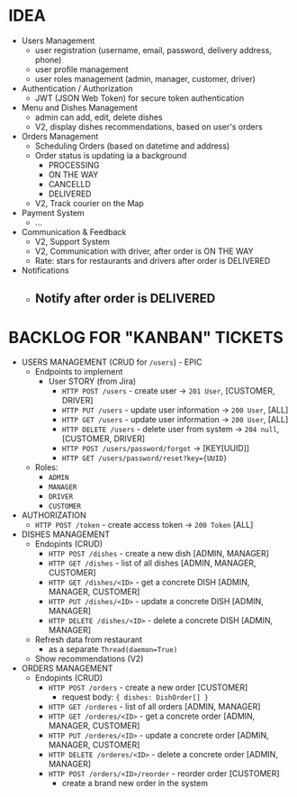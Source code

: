 # IDEA

- Users Management
    - user registration (username, email, password, delivery address, phone)
    - user profile management
    - user roles management (admin, manager, customer, driver)
- Authentication / Authorization
    - JWT (JSON Web Token) for secure token authentication
- Menu and Dishes Management
    - admin can add, edit, delete dishes
    - V2, display dishes recommendations, based on user's orders
- Orders Management
    - Scheduling Orders (based on datetime and address)
    - Order status is updating ia a background
        - PROCESSING
        - ON THE WAY
        - CANCELLD
        - DELIVERED
    - V2, Track courier on the Map
- Payment System
    - ...
- Communication & Feedback
    - V2, Support System
    - V2, Communication with driver, after order is ON THE WAY
    - Rate: stars for restaurants and drivers after order is DELIVERED
- Notifications
    - Notify after order is DELIVERED
        - 


# BACKLOG FOR "KANBAN" TICKETS

- USERS MANAGEMENT (CRUD for `/users`) - EPIC
    - Endpoints to implement
        - User STORY (from Jira)
            - `HTTP POST /users` - create user -> `201 User`, [CUSTOMER, DRIVER]
            - `HTTP PUT /users` - update user information -> `200 User`, [ALL]
            - `HTTP GET /users` - update user information -> `200 User`, [ALL]
            - `HTTP DELETE /users` - delete user from system -> `204 null`, [CUSTOMER, DRIVER]
            - `HTTP POST /users/password/forgot` -> [KEY[UUID]]
            - `HTTP GET /users/password/reset?key={UUID}`
    - Roles:
        - `ADMIN`
        - `MANAGER`
        - `DRIVER`
        - `CUSTOMER`
- AUTHORIZATION
    - `HTTP POST /token` - create access token -> `200 Token` [ALL]
- DISHES MANAGEMENT
    - Endopints (CRUD)
        - `HTTP POST /dishes` - create a new dish [ADMIN, MANAGER]
        - `HTTP GET /dishes` - list of all dishes [ADMIN, MANAGER, CUSTOMER]
        - `HTTP GET /dishes/<ID>` - get a concrete DISH [ADMIN, MANAGER, CUSTOMER]
        - `HTTP PUT /dishes/<ID>` - update a concrete DISH [ADMIN, MANAGER]
        - `HTTP DELETE /dishes/<ID>` - delete a concrete DISH [ADMIN, MANAGER]
    - Refresh data from restaurant
        - as a separate `Thread(daemon=True)`
    - Show recommendations (V2)
- ORDERS MANAGEMENT
    - Endopints (CRUD)
        - `HTTP POST /orders` - create a new order [CUSTOMER]
            - request body: `{ dishes: DishOrder[] }`
        - `HTTP GET /orderes` - list of all orders [ADMIN, MANAGER]
        - `HTTP GET /orderes/<ID>` - get a concrete order [ADMIN, MANAGER, CUSTOMER]
        - `HTTP PUT /orderes/<ID>` - update a concrete order [ADMIN, MANAGER, CUSTOMER]
        - `HTTP DELETE /orderes/<ID>` - delete a concrete order [ADMIN, MANAGER]
        - `HTTP POST /orders/<ID>/reorder` - reorder order [CUSTOMER]
            - create a brand new order in the system
